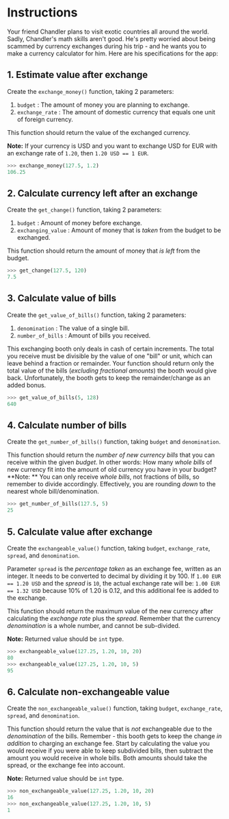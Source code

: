 # Instructions

Your friend Chandler plans to visit exotic countries all around the world. Sadly, Chandler's math skills aren't good. He's pretty worried about being scammed by currency exchanges during his trip - and he wants you to make a currency calculator for him. Here are his specifications for the app:

## 1. Estimate value after exchange

Create the `exchange_money()` function, taking 2 parameters:

1. `budget` : The amount of money you are planning to exchange.
2. `exchange_rate` : The amount of domestic currency that equals one unit of foreign currency.

This function should return the value of the exchanged currency.

**Note:** If your currency is USD and you want to exchange USD for EUR with an exchange rate of `1.20`, then `1.20 USD == 1 EUR`.
```python
>>> exchange_money(127.5, 1.2)
106.25
```

## 2. Calculate currency left after an exchange

Create the `get_change()` function, taking 2 parameters:

1. `budget` : Amount of money before exchange.
2. `exchanging_value` : Amount of money that is *taken* from the budget to be exchanged.

This function should return the amount of money that *is left* from the budget.

```python
>>> get_change(127.5, 120)
7.5
```

## 3. Calculate value of bills

Create the `get_value_of_bills()` function, taking 2 parameters:

1. `denomination` : The value of a single bill.
2. `number_of_bills` : Amount of bills you received.

This exchanging booth only deals in cash of certain increments. 
The total you receive must be divisible by the value of one "bill" or unit, which can leave behind a fraction or remainder.
Your function should return only the total value of the bills (_excluding fractional amounts_) the booth would give back.
Unfortunately, the booth gets to keep the remainder/change as an added bonus. 

```python
>>> get_value_of_bills(5, 128)
640
```

## 4. Calculate number of bills

Create the `get_number_of_bills()` function, taking `budget` and `denomination`.

This function should return the _number of new currency bills_ that you can receive within the given _budget_. 
In other words:  How many _whole bills_ of new currency fit into the amount of old currency you have in your budget? 
**Note: ** You can only receive _whole bills_, not fractions of bills,  so remember to divide accordingly. 
Effectively, you are rounding _down_ to the nearest whole bill/denomination.
```python
>>> get_number_of_bills(127.5, 5)
25
```

## 5. Calculate value after exchange

Create the `exchangeable_value()` function, taking `budget`, `exchange_rate`, `spread`, and `denomination`.

Parameter `spread` is the *percentage taken* as an exchange fee, written as an integer. 
It needs to be converted to decimal by dividing it by 100. 
If `1.00 EUR == 1.20 USD` and the *spread* is `10`, the actual exchange rate will be: `1.00 EUR == 1.32 USD` because 10% of 1.20 is 0.12, and this additional fee is added to the exchange.

This function should return the maximum value of the new currency after calculating the *exchange rate* plus the *spread*.
Remember that the currency *denomination* is a whole number, and cannot be sub-divided.

**Note:** Returned value should be `int` type.

```python
>>> exchangeable_value(127.25, 1.20, 10, 20)
80
>>> exchangeable_value(127.25, 1.20, 10, 5)
95
```

## 6. Calculate non-exchangeable value

Create the `non_exchangeable_value()` function, taking `budget`, `exchange_rate`, `spread`, and `denomination`.

This function should return the value that is *not* exchangeable due to the *denomination* of the bills.
Remember - this booth gets to keep the change _in addition_ to charging an exchange fee.
Start by calculating the value you would receive if you were able to keep subdivided bills, then subtract the amount you would receive in whole bills. 
Both amounts should take the spread, or the exchange fee into account.

**Note:** Returned value should be `int` type.

```python
>>> non_exchangeable_value(127.25, 1.20, 10, 20)
16
>>> non_exchangeable_value(127.25, 1.20, 10, 5)
1
```
